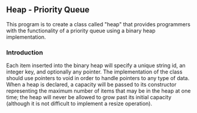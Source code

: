 ## Heap - Priority Queue
This program is to create a class called "heap" that provides programmers with the functionality of a priority queue using a binary heap implementation.

### Introduction 
Each item inserted into the binary heap will specify a unique string id, an integer key, and optionally any pointer. The implementation of the class should use pointers to void in order to handle pointers to any type of data. When a heap is declared, a capacity will be passed to its constructor representing the maximum number of items that may be in the heap at one time; the heap will never be allowed to grow past its initial capacity (although it is not difficult to implement a resize operation).
